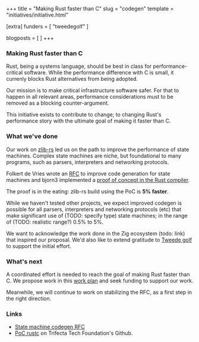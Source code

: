 +++
title = "Making Rust faster than C"
slug = "codegen"
template = "initiatives/initiative.html"

[extra]
funders = [
    "tweedegolf"
]

blogposts = [
]
+++

### Making Rust faster than C

Rust, being a systems language, should be best in class for performance-critical software. While the performance difference with C is small, it currenly blocks Rust alternatives from being adopted.

Our mission is to make critical infrastructure software safer. For that to happen in all relevant areas, performance considerations must to be removed as a blocking counter-argument.

This initiative exists to contribute to change; to changing Rust's performance story with the ultimate goal of making it faster than C.

### What we've done

Our work on [zlib-rs](/initiatives/datacompression) led us on the path to improve the performance of state machines. Complex state machines are niche, but foundational to many programs, such as parsers, interpreters and networking protocols.

Folkert de Vries wrote an [RFC](https://github.com/rust-lang/rfcs/pull/3720) to improve code generation for state machines and bjorn3 implemented a [proof of concept in the Rust compiler](https://github.com/trifectatechfoundation/rust/tree/labeled-match).

The proof is in the eating: zlib-rs build using the PoC is **5% faster**.

While we haven't tested other projects, we expect improved codegen is possible for all parsers, interpreters and networking protocols (etc) that make significant use of (TODO: specify type) state machines; in the range of (TODO: realistic range?) 0.5% to 5%.

We want to acknowledge the work done in the Zig ecosystem (todo: link) that inspired our proposal. We'd also like to extend gratitude to [Tweede golf](https://tweedegolf.nl) to support the initial effort. 

### What's next

A coordinated effort is needed to reach the goal of making Rust faster than C. We propose work in this [work plan](/initiatives/workplans/codegen/) and seek funding to support our work.

Meanwhile, we will continue to work on stabilizing the RFC, as a first step in the right direction.

### Links

- [State machine codegen RFC](https://github.com/rust-lang/rfcs/pull/3720)
- [PoC rustc](https://github.com/trifectatechfoundation/rust/tree/labeled-match) on Trifecta Tech Foundation's Github.



